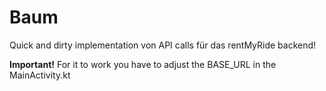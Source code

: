 # Baum

Quick and dirty implementation von API calls für das rentMyRide backend!

**Important!**
For it to work you have to adjust the BASE_URL in the MainActivity.kt
